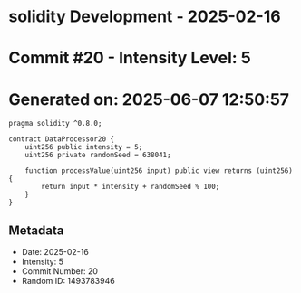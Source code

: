 ﻿# solidity Development - 2025-02-16
# Commit #20 - Intensity Level: 5
# Generated on: 2025-06-07 12:50:57
```solidity
pragma solidity ^0.8.0;

contract DataProcessor20 {
    uint256 public intensity = 5;
    uint256 private randomSeed = 638041;

    function processValue(uint256 input) public view returns (uint256) {
        return input * intensity + randomSeed % 100;
    }
}
```
## Metadata
- Date: 2025-02-16
- Intensity: 5
- Commit Number: 20
- Random ID: 1493783946
